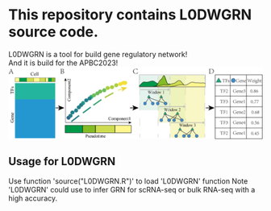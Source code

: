 # This repository contains L0DWGRN source code.
L0DWGRN is a tool for build gene regulatory network!<br/>
And it is build for the APBC2023!<br/>
<img src="https://github.com/mengxu98/scGRN-L0/blob/master/workflow/L0DWGRN.png" alt="L0DWGRN"/><br/>

## Usage for L0DWGRN
Use function 'source("L0DWGRN.R")' to load 'L0DWGRN' function
Note 'L0DWGRN' could use to infer GRN for scRNA-seq or bulk RNA-seq with a high accuracy.
